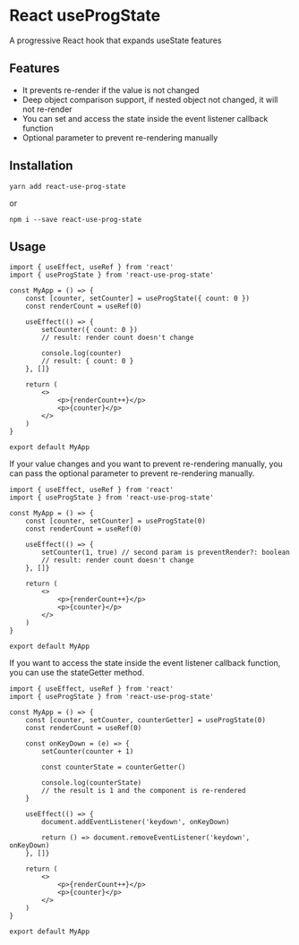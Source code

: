# React useProgState

A progressive React hook that expands useState features

## Features

- It prevents re-render if the value is not changed
- Deep object comparison support, if nested object not changed, it will not re-render
- You can set and access the state inside the event listener callback function
- Optional parameter to prevent re-rendering manually

## Installation

    yarn add react-use-prog-state

or

    npm i --save react-use-prog-state

## Usage

    import { useEffect, useRef } from 'react'
    import { useProgState } from 'react-use-prog-state'
    
    const MyApp = () => {
        const [counter, setCounter] = useProgState({ count: 0 })
        const renderCount = useRef(0)

        useEffect(() => {
            setCounter({ count: 0 })
            // result: render count doesn't change

            console.log(counter)
            // result: { count: 0 }
        }, []}

        return (
            <>
                <p>{renderCount++}</p>
                <p>{counter}</p>
            </>
        )
    }

    export default MyApp

If your value changes and you want to prevent re-rendering manually, you can pass the optional parameter to prevent
re-rendering manually.

    import { useEffect, useRef } from 'react'
    import { useProgState } from 'react-use-prog-state'
    
    const MyApp = () => {
        const [counter, setCounter] = useProgState(0)
        const renderCount = useRef(0)

        useEffect(() => {
            setCounter(1, true) // second param is preventRender?: boolean
            // result: render count doesn't change
        }, []}

        return (
            <>
                <p>{renderCount++}</p>
                <p>{counter}</p>
            </>
        )
    }

    export default MyApp

If you want to access the state inside the event listener callback function, you can use the stateGetter method.

    import { useEffect, useRef } from 'react'
    import { useProgState } from 'react-use-prog-state'
    
    const MyApp = () => {
        const [counter, setCounter, counterGetter] = useProgState(0)
        const renderCount = useRef(0)

        const onKeyDown = (e) => {
            setCounter(counter + 1)

            const counterState = counterGetter()

            console.log(counterState) 
            // the result is 1 and the component is re-rendered 
        }

        useEffect(() => {
            document.addEventListener('keydown', onKeyDown)

            return () => document.removeEventListener('keydown', onKeyDown)
        }, []}

        return (
            <>
                <p>{renderCount++}</p>
                <p>{counter}</p>
            </>
        )
    }

    export default MyApp
